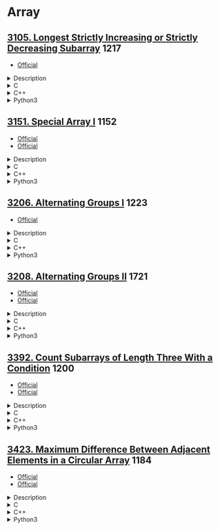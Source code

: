# Array

## [3105. Longest Strictly Increasing or Strictly Decreasing Subarray](https://leetcode.com/problems/longest-strictly-increasing-or-strictly-decreasing-subarray/)  1217

- [Official](https://leetcode.com/problems/longest-strictly-increasing-or-strictly-decreasing-subarray/editorial/)

<details><summary>Description</summary>

```text
You are given an array of integers nums.
Return the length of the longest subarray of nums which is either strictly increasing or strictly decreasing.

Example 1:
Input: nums = [1,4,3,3,2]
Output: 2
Explanation:
The strictly increasing subarrays of nums are [1], [2], [3], [3], [4], and [1,4].
The strictly decreasing subarrays of nums are [1], [2], [3], [3], [4], [3,2], and [4,3].
Hence, we return 2.

Example 2:
Input: nums = [3,3,3,3]
Output: 1
Explanation:
The strictly increasing subarrays of nums are [3], [3], [3], and [3].
The strictly decreasing subarrays of nums are [3], [3], [3], and [3].
Hence, we return 1.

Example 3:
Input: nums = [3,2,1]
Output: 3
Explanation:
The strictly increasing subarrays of nums are [3], [2], and [1].
The strictly decreasing subarrays of nums are [3], [2], [1], [3,2], [2,1], and [3,2,1].
Hence, we return 3.

Constraints:
1 <= nums.length <= 50
1 <= nums[i] <= 50
```

</details>

<details><summary>C</summary>

```c
int longestMonotonicSubarray(int* nums, int numsSize) {
    int retVal = 1;

    int increasing = 1;
    int decreasing = 1;
    for (int i = 1; i < numsSize; ++i) {
        if (nums[i - 1] < nums[i]) {
            increasing += 1;
            decreasing = 1;
        } else if (nums[i - 1] > nums[i]) {
            decreasing += 1;
            increasing = 1;
        } else {
            increasing = 1;
            decreasing = 1;
        }
        retVal = fmax(retVal, fmax(increasing, decreasing));
    }

    return retVal;
}
```

</details>

<details><summary>C++</summary>

```c++
class Solution {
   public:
    int longestMonotonicSubarray(vector<int>& nums) {
        int retVal = 1;

        int numsSize = nums.size();

        int increasing = 1;
        int decreasing = 1;
        for (int i = 1; i < numsSize; ++i) {
            if (nums[i - 1] < nums[i]) {
                increasing += 1;
                decreasing = 1;
            } else if (nums[i - 1] > nums[i]) {
                decreasing += 1;
                increasing = 1;
            } else {
                increasing = 1;
                decreasing = 1;
            }
            retVal = max(retVal, max(increasing, decreasing));
        }

        return retVal;
    }
};
```

</details>

<details><summary>Python3</summary>

```python
class Solution:
    def longestMonotonicSubarray(self, nums: List[int]) -> int:
        retVal = 1

        numsSize = len(nums)

        increasing = 1
        decreasing = 1
        for i in range(1, numsSize):
            if (nums[i-1] < nums[i]):
                increasing += 1
                decreasing = 1
            elif (nums[i-1] > nums[i]):
                decreasing += 1
                increasing = 1
            else:
                increasing = 1
                decreasing = 1
            retVal = max(retVal, max(increasing, decreasing))

        return retVal
```

</details>

## [3151. Special Array I](https://leetcode.com/problems/special-array-i/)  1152

- [Official](https://leetcode.com/problems/special-array-i/editorial/)
- [Official](https://leetcode.cn/problems/special-array-i/solutions/2872838/te-shu-shu-zu-i-by-leetcode-solution-kpjn/)

<details><summary>Description</summary>

```text
An array is considered special if every pair of its adjacent elements contains two numbers with different parity.

You are given an array of integers nums. Return true if nums is a special array, otherwise, return false.

Example 1:
Input: nums = [1]
Output: true
Explanation:
There is only one element. So the answer is true.

Example 2:
Input: nums = [2,1,4]
Output: true
Explanation:
There is only two pairs: (2,1) and (1,4), and both of them contain numbers with different parity. So the answer is true.

Example 3:
Input: nums = [4,3,1,6]
Output: false
Explanation:
nums[1] and nums[2] are both odd. So the answer is false.

Constraints:
1 <= nums.length <= 100
1 <= nums[i] <= 100
```

<details><summary>Hint</summary>

```text
1. Try to check the parity of each element and its previous element.
```

</details>

</details>

<details><summary>C</summary>

```c
bool isArraySpecial(int* nums, int numsSize) {
    bool retVal = true;

    for (int i = 1; i < numsSize; ++i) {
        if (nums[i - 1] % 2 == nums[i] % 2) {
            retVal = false;
            break;
        }
    }

    return retVal;
}
```

</details>

<details><summary>C++</summary>

```c++
class Solution {
   public:
    bool isArraySpecial(vector<int>& nums) {
        bool retVal = true;

        int numsSize = nums.size();
        for (int i = 1; i < numsSize; ++i) {
            if (nums[i - 1] % 2 == nums[i] % 2) {
                retVal = false;
                break;
            }
        }

        return retVal;
    }
};
```

</details>

<details><summary>Python3</summary>

```python
class Solution:
    def isArraySpecial(self, nums: List[int]) -> bool:
        retVal = True

        numsSize = len(nums)
        for i in range(1, numsSize):
            if nums[i-1] % 2 == nums[i] % 2:
                retVal = False
                break

        return retVal
```

</details>

## [3206. Alternating Groups I](https://leetcode.com/problems/alternating-groups-i/)  1223

- [Official](https://leetcode.cn/problems/alternating-groups-i/)

<details><summary>Description</summary>

```text
There is a circle of red and blue tiles. You are given an array of integers colors.
The color of tile i is represented by colors[i]:
- colors[i] == 0 means that tile i is red.
- colors[i] == 1 means that tile i is blue.

Every 3 contiguous tiles in the circle with alternating colors
(the middle tile has a different color from its left and right tiles) is called an alternating group.

Return the number of alternating groups.

Note that since colors represents a circle, the first and the last tiles are considered to be next to each other.

Example 1:
Input: colors = [1,1,1]
Output: 0

Example 2:
Input: colors = [0,1,0,0,1]
Output: 3

Constraints:
3 <= colors.length <= 100
0 <= colors[i] <= 1
```

<details><summary>Hint</summary>

```text
1. For each tile, check that the previous and the next tile have different colors from that tile or not.
```

</details>

</details>

<details><summary>C</summary>

```c
int numberOfAlternatingGroups(int* colors, int colorsSize) {
    int retVal = 0;

    for (int i = 0; i < colorsSize; ++i) {
        if (colors[i] == colors[(i - 1 + colorsSize) % colorsSize]) {
            continue;
        } else if (colors[i] == colors[(i + 1) % colorsSize]) {
            continue;
        }
        retVal++;
    }

    return retVal;
}
```

</details>

<details><summary>C++</summary>

```c++
class Solution {
   public:
    int numberOfAlternatingGroups(vector<int>& colors) {
        int retVal = 0;

        int colorsSize = colors.size();
        for (int i = 0; i < colorsSize; ++i) {
            if (colors[i] == colors[(i - 1 + colorsSize) % colorsSize]) {
                continue;
            } else if (colors[i] == colors[(i + 1) % colorsSize]) {
                continue;
            }
            retVal++;
        }

        return retVal;
    }
};
```

</details>

<details><summary>Python3</summary>

```python
class Solution:
    def numberOfAlternatingGroups(self, colors: List[int]) -> int:
        retVal = 0

        colorsSize = len(colors)
        for i in range(colorsSize):
            if colors[i] == colors[(i-1+colorsSize) % colorsSize]:
                continue
            elif colors[i] == colors[(i+1) % colorsSize]:
                continue
            retVal += 1

        return retVal
```

</details>

## [3208. Alternating Groups II](https://leetcode.com/problems/alternating-groups-ii/)  1721

- [Official](https://leetcode.com/problems/alternating-groups-ii/editorial/)
- [Official](https://leetcode.cn/problems/alternating-groups-ii/solutions/2986846/jiao-ti-zu-ii-by-leetcode-solution-7912/)

<details><summary>Description</summary>

```text
There is a circle of red and blue tiles. You are given an array of integers colors and an integer k.
The color of tile i is represented by colors[i]:
- colors[i] == 0 means that tile i is red.
- colors[i] == 1 means that tile i is blue.

An alternating group is every k contiguous tiles in the circle with alternating colors
(each tile in the group except the first and last one has a different color from its left and right tiles).

Return the number of alternating groups.

Note that since colors represents a circle, the first and the last tiles are considered to be next to each other.

Example 1:
Input: colors = [0,1,0,1,0], k = 3
Output: 3

Example 2:
Input: colors = [0,1,0,0,1,0,1], k = 6
Output: 2

Example 3:
Input: colors = [1,1,0,1], k = 4
Output: 0

Constraints:
3 <= colors.length <= 10^5
0 <= colors[i] <= 1
3 <= k <= colors.length
```

<details><summary>Hint</summary>

```text
1. Try to find a tile that has the same color as its next tile (if it exists).
2. Then try to find maximal alternating groups by starting a single for loop from that tile.
```

</details>

</details>

<details><summary>C</summary>

```c
int numberOfAlternatingGroups(int* colors, int colorsSize, int k) {
    int retVal = 0;

    int index;
    int alternatingElementsCount = 1;
    int lastColor = colors[0];
    for (int i = 1; i < colorsSize + k - 1; i++) {
        index = i % colorsSize;

        // Check if current color is the same as last color
        if (colors[index] == lastColor) {
            // Pattern breaks, reset sequence length
            alternatingElementsCount = 1;
            lastColor = colors[index];
            continue;
        }

        // Extend alternating sequence
        alternatingElementsCount += 1;

        // If sequence length reaches at least k, count it
        if (alternatingElementsCount >= k) {
            retVal++;
        }

        lastColor = colors[index];
    }

    return retVal;
}
```

</details>

<details><summary>C++</summary>

```c++
class Solution {
   public:
    int numberOfAlternatingGroups(vector<int>& colors, int k) {
        int retVal = 0;

        int colorsSize = colors.size();
        int alternatingElementsCount = 1;
        int lastColor = colors[0];
        for (int i = 1; i < colorsSize + k - 1; i++) {
            int index = i % colorsSize;

            // Check if current color is the same as last color
            if (colors[index] == lastColor) {
                // Pattern breaks, reset sequence length
                alternatingElementsCount = 1;
                lastColor = colors[index];
                continue;
            }

            // Extend alternating sequence
            alternatingElementsCount += 1;

            // If sequence length reaches at least k, count it
            if (alternatingElementsCount >= k) {
                retVal++;
            }

            lastColor = colors[index];
        }

        return retVal;
    }
};
```

</details>

<details><summary>Python3</summary>

```python
class Solution:
    def numberOfAlternatingGroups(self, colors: List[int], k: int) -> int:
        retVal = 0

        colorsSize = len(colors)
        alternatingElementsCount = 1
        lastColor = colors[0]
        for i in range(1, colorsSize + k - 1):
            index = i % colorsSize

            # Check if current color is the same as the last color
            if colors[index] == lastColor:
                # Pattern breaks, reset sequence length
                alternatingElementsCount = 1
                lastColor = colors[index]
                continue

            # Extend sequence
            alternatingElementsCount += 1

            # If sequence length reaches at least k, count it
            if alternatingElementsCount >= k:
                retVal += 1

            lastColor = colors[index]

        return retVal
```

</details>

## [3392. Count Subarrays of Length Three With a Condition](https://leetcode.com/problems/count-subarrays-of-length-three-with-a-condition/)  1200

- [Official](https://leetcode.com/problems/count-subarrays-of-length-three-with-a-condition/editorial/)
- [Official](https://leetcode.cn/problems/count-subarrays-of-length-three-with-a-condition/solutions/3651614/tong-ji-fu-he-tiao-jian-chang-du-wei-3-d-t7rt/)

<details><summary>Description</summary>

```text
Given an integer array nums, return the number of subarrays of length 3
such that the sum of the first and third numbers equals exactly half of the second number.

Example 1:
Input: nums = [1,2,1,4,1]
Output: 1
Explanation:
Only the subarray [1,4,1] contains exactly 3 elements
where the sum of the first and third numbers equals half the middle number.

Example 2:
Input: nums = [1,1,1]
Output: 0
Explanation:
[1,1,1] is the only subarray of length 3. However, its first and third numbers do not add to half the middle number.

Constraints:
3 <= nums.length <= 100
-100 <= nums[i] <= 100
```

<details><summary>Hint</summary>

```text
1. The constraints are small. Consider checking every subarray.
```

</details>

</details>

<details><summary>C</summary>

```c
int countSubarrays(int* nums, int numsSize) {
    int retVal = 0;

    for (int i = 0; i < numsSize - 2; ++i) {
        if (2 * (nums[i] + nums[i + 2]) == nums[i + 1]) {
            retVal++;
        }
    }

    return retVal;
}
```

</details>

<details><summary>C++</summary>

```c++
class Solution {
   public:
    int countSubarrays(vector<int>& nums) {
        int retVal = 0;

        int numsSize = nums.size();
        for (int i = 0; i < numsSize - 2; ++i) {
            if (2 * (nums[i] + nums[i + 2]) == nums[i + 1]) {
                retVal++;
            }
        }

        return retVal;
    }
};
```

</details>

<details><summary>Python3</summary>

```python
class Solution:
    def countSubarrays(self, nums: List[int]) -> int:
        retVal = 0

        numsSize = len(nums)
        for i in range(numsSize-2):
            if 2 * (nums[i] + nums[i+2]) == nums[i+1]:
                retVal += 1

        return retVal
```

</details>

## [3423. Maximum Difference Between Adjacent Elements in a Circular Array](https://leetcode.com/problems/maximum-difference-between-adjacent-elements-in-a-circular-array/)  1184

- [Official](https://leetcode.com/problems/maximum-difference-between-adjacent-elements-in-a-circular-array/editorial/)
- [Official](https://leetcode.cn/problems/maximum-difference-between-adjacent-elements-in-a-circular-array/solutions/3692736/xun-huan-shu-zu-zhong-xiang-lin-yuan-su-q5nq3/)

<details><summary>Description</summary>

```text
Given a circular array nums, find the maximum absolute difference between adjacent elements.

Note: In a circular array, the first and last elements are adjacent.

Example 1:
Input: nums = [1,2,4]
Output: 3
Explanation:
Because nums is circular, nums[0] and nums[2] are adjacent. They have the maximum absolute difference of |4 - 1| = 3.

Example 2:
Input: nums = [-5,-10,-5]
Output: 5
Explanation:
The adjacent elements nums[0] and nums[1] have the maximum absolute difference of |-5 - (-10)| = 5.

Constraints:
2 <= nums.length <= 100
-100 <= nums[i] <= 100
```

<details><summary>Hint</summary>

```text
1. Traverse from the second element to the last element and check the difference of every adjacent pair.
2. The edge case is to check the difference between the first and last elements.
```

</details>

</details>

<details><summary>C</summary>

```c
int maxAdjacentDistance(int* nums, int numsSize) {
    int retVal = 0;

    retVal = fmax(retVal, abs(nums[0] - nums[numsSize - 1]));
    for (int i = 1; i < numsSize; ++i) {
        retVal = fmax(retVal, abs(nums[i] - nums[i - 1]));
    }

    return retVal;
}
```

</details>

<details><summary>C++</summary>

```c++
class Solution {
   public:
    int maxAdjacentDistance(vector<int>& nums) {
        int retVal = 0;

        int numsSize = nums.size();
        retVal = max(retVal, abs(nums[0] - nums[numsSize - 1]));
        for (int i = 1; i < numsSize; ++i) {
            retVal = max(retVal, abs(nums[i] - nums[i - 1]));
        }

        return retVal;
    }
};
```

</details>

<details><summary>Python3</summary>

```python
class Solution:
    def maxAdjacentDistance(self, nums: List[int]) -> int:
        retVal = 0

        numsSize = len(nums)
        retVal = max(retVal, abs(nums[0] - nums[numsSize-1]))
        for i in range(1, numsSize):
            retVal = max(retVal, abs(nums[i] - nums[i-1]))

        return retVal
```

</details>
